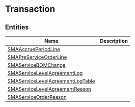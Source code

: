 
# Transaction


## Entities

|Name|Description|
|---|---|
|[SMAAccruePeriodLine](SMAAccruePeriodLine.cdm.json)||
|[SMAPreServiceOrderLine](SMAPreServiceOrderLine.cdm.json)||
|[SMAServiceBOMChange](SMAServiceBOMChange.cdm.json)||
|[SMAServiceLevelAgreementLog](SMAServiceLevelAgreementLog.cdm.json)||
|[SMAServiceLevelAgreementLogTable](SMAServiceLevelAgreementLogTable.cdm.json)||
|[SMAServiceLevelAgreementReason](SMAServiceLevelAgreementReason.cdm.json)||
|[SMAServiceOrderReason](SMAServiceOrderReason.cdm.json)||
